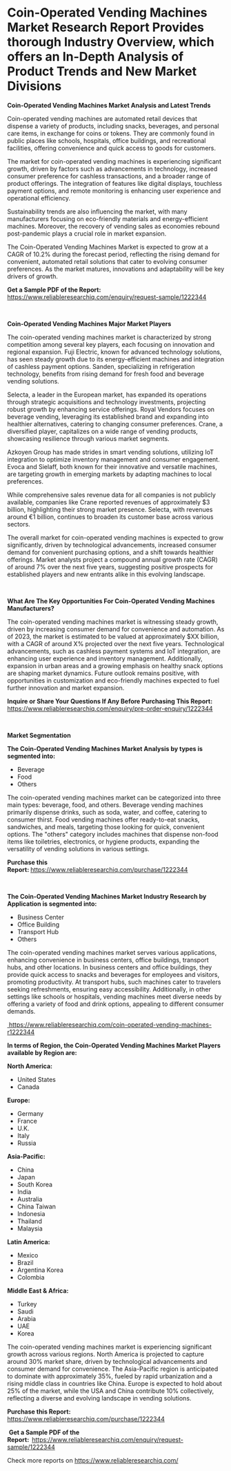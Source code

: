 <p><h1>Coin-Operated Vending Machines Market Research Report Provides thorough Industry Overview, which offers an In-Depth Analysis of Product Trends and New Market Divisions</h1></p><p><strong>Coin-Operated Vending Machines Market Analysis and Latest Trends</strong></p>
<p><p>Coin-operated vending machines are automated retail devices that dispense a variety of products, including snacks, beverages, and personal care items, in exchange for coins or tokens. They are commonly found in public places like schools, hospitals, office buildings, and recreational facilities, offering convenience and quick access to goods for customers.</p><p>The market for coin-operated vending machines is experiencing significant growth, driven by factors such as advancements in technology, increased consumer preference for cashless transactions, and a broader range of product offerings. The integration of features like digital displays, touchless payment options, and remote monitoring is enhancing user experience and operational efficiency.</p><p>Sustainability trends are also influencing the market, with many manufacturers focusing on eco-friendly materials and energy-efficient machines. Moreover, the recovery of vending sales as economies rebound post-pandemic plays a crucial role in market expansion. </p><p>The Coin-Operated Vending Machines Market is expected to grow at a CAGR of 10.2% during the forecast period, reflecting the rising demand for convenient, automated retail solutions that cater to evolving consumer preferences. As the market matures, innovations and adaptability will be key drivers of growth.</p></p>
<p><strong>Get a Sample PDF of the Report:&nbsp;</strong> <a href="https://www.reliableresearchiq.com/enquiry/request-sample/1222344?utm_campaign=1170&utm_medium=2&utm_source=Github&utm_content=ia&utm_term=27022025&utm_id=coin-operated-vending-machines">https://www.reliableresearchiq.com/enquiry/request-sample/1222344</a></p>
<p>&nbsp;</p>
<p><strong>Coin-Operated Vending Machines Major Market Players</strong></p>
<p><p>The coin-operated vending machines market is characterized by strong competition among several key players, each focusing on innovation and regional expansion. Fuji Electric, known for advanced technology solutions, has seen steady growth due to its energy-efficient machines and integration of cashless payment options. Sanden, specializing in refrigeration technology, benefits from rising demand for fresh food and beverage vending solutions.</p><p>Selecta, a leader in the European market, has expanded its operations through strategic acquisitions and technology investments, projecting robust growth by enhancing service offerings. Royal Vendors focuses on beverage vending, leveraging its established brand and expanding into healthier alternatives, catering to changing consumer preferences. Crane, a diversified player, capitalizes on a wide range of vending products, showcasing resilience through various market segments.</p><p>Azkoyen Group has made strides in smart vending solutions, utilizing IoT integration to optimize inventory management and consumer engagement. Evoca and Sielaff, both known for their innovative and versatile machines, are targeting growth in emerging markets by adapting machines to local preferences.</p><p>While comprehensive sales revenue data for all companies is not publicly available, companies like Crane reported revenues of approximately $3 billion, highlighting their strong market presence. Selecta, with revenues around €1 billion, continues to broaden its customer base across various sectors.</p><p>The overall market for coin-operated vending machines is expected to grow significantly, driven by technological advancements, increased consumer demand for convenient purchasing options, and a shift towards healthier offerings. Market analysts project a compound annual growth rate (CAGR) of around 7% over the next five years, suggesting positive prospects for established players and new entrants alike in this evolving landscape.</p></p>
<p>&nbsp;</p>
<p><strong>What Are The Key Opportunities For Coin-Operated Vending Machines Manufacturers?</strong></p>
<p><p>The coin-operated vending machines market is witnessing steady growth, driven by increasing consumer demand for convenience and automation. As of 2023, the market is estimated to be valued at approximately $XX billion, with a CAGR of around X% projected over the next five years. Technological advancements, such as cashless payment systems and IoT integration, are enhancing user experience and inventory management. Additionally, expansion in urban areas and a growing emphasis on healthy snack options are shaping market dynamics. Future outlook remains positive, with opportunities in customization and eco-friendly machines expected to fuel further innovation and market expansion.</p></p>
<p><strong>Inquire or Share Your Questions If Any Before Purchasing This Report:</strong> <a href="https://www.reliableresearchiq.com/enquiry/pre-order-enquiry/1222344?utm_campaign=1170&utm_medium=2&utm_source=Github&utm_content=ia&utm_term=27022025&utm_id=coin-operated-vending-machines">https://www.reliableresearchiq.com/enquiry/pre-order-enquiry/1222344</a></p>
<p>&nbsp;</p>
<p><strong>Market Segmentation</strong></p>
<p><strong>The Coin-Operated Vending Machines Market Analysis by types is segmented into:</strong></p>
<p><ul><li>Beverage</li><li>Food</li><li>Others</li></ul></p>
<p><p>The coin-operated vending machines market can be categorized into three main types: beverage, food, and others. Beverage vending machines primarily dispense drinks, such as soda, water, and coffee, catering to consumer thirst. Food vending machines offer ready-to-eat snacks, sandwiches, and meals, targeting those looking for quick, convenient options. The "others" category includes machines that dispense non-food items like toiletries, electronics, or hygiene products, expanding the versatility of vending solutions in various settings.</p></p>
<p><strong>Purchase this Report:&nbsp;</strong><a href="https://www.reliableresearchiq.com/purchase/1222344?utm_campaign=1170&utm_medium=2&utm_source=Github&utm_content=ia&utm_term=27022025&utm_id=coin-operated-vending-machines">https://www.reliableresearchiq.com/purchase/1222344</a></p>
<p>&nbsp;</p>
<p><strong>The Coin-Operated Vending Machines Market Industry Research by Application is segmented into:</strong></p>
<p><ul><li>Business Center</li><li>Office Building</li><li>Transport Hub</li><li>Others</li></ul></p>
<p><p>The coin-operated vending machines market serves various applications, enhancing convenience in business centers, office buildings, transport hubs, and other locations. In business centers and office buildings, they provide quick access to snacks and beverages for employees and visitors, promoting productivity. At transport hubs, such machines cater to travelers seeking refreshments, ensuring easy accessibility. Additionally, in other settings like schools or hospitals, vending machines meet diverse needs by offering a variety of food and drink options, appealing to different consumer demands.</p></p>
<p><a href="https://www.reliableresearchiq.com/coin-operated-vending-machines-r1222344?utm_campaign=1170&utm_medium=2&utm_source=Github&utm_content=ia&utm_term=27022025&utm_id=coin-operated-vending-machines">&nbsp;https://www.reliableresearchiq.com/coin-operated-vending-machines-r1222344</a></p>
<p><strong>In terms of Region, the Coin-Operated Vending Machines Market Players available by Region are:</strong></p>
<p>
    <p> <strong> North America: </strong>
        <ul>
            <li>United States</li>
            <li>Canada</li>
        </ul>
        </p> 
    <p> <strong> Europe: </strong>
        <ul>
            <li>Germany</li>
            <li>France</li>
            <li>U.K.</li>
            <li>Italy</li>
            <li>Russia</li>
        </ul>
        </p> 
    <p> <strong> Asia-Pacific: </strong>
        <ul>
            <li>China</li>
            <li>Japan</li>
            <li>South Korea</li>
            <li>India</li>
            <li>Australia</li>
            <li>China Taiwan</li>
            <li>Indonesia</li>
            <li>Thailand</li>
            <li>Malaysia</li>
        </ul>
        </p> 
    <p> <strong> Latin America: </strong>
        <ul>
            <li>Mexico</li>
            <li>Brazil</li>
            <li>Argentina Korea</li>
            <li>Colombia</li>
        </ul>
        </p> 
    <p> <strong> Middle East & Africa: </strong>
        <ul>
            <li>Turkey</li>
            <li>Saudi</li>
            <li>Arabia</li>
            <li>UAE</li>
            <li>Korea</li>
        </ul>
    </p>
    </p>
<p><p>The coin-operated vending machines market is experiencing significant growth across various regions. North America is projected to capture around 30% market share, driven by technological advancements and consumer demand for convenience. The Asia-Pacific region is anticipated to dominate with approximately 35%, fueled by rapid urbanization and a rising middle class in countries like China. Europe is expected to hold about 25% of the market, while the USA and China contribute 10% collectively, reflecting a diverse and evolving landscape in vending solutions.</p></p>
<p><strong>Purchase this Report: </strong><a href="https://www.reliableresearchiq.com/purchase/1222344?utm_campaign=1170&utm_medium=2&utm_source=Github&utm_content=ia&utm_term=27022025&utm_id=coin-operated-vending-machines">https://www.reliableresearchiq.com/purchase/1222344</a></p>
<p>&nbsp;<strong>Get a Sample PDF of the Report:&nbsp;&nbsp;</strong><a href="https://www.reliableresearchiq.com/enquiry/request-sample/1222344?utm_campaign=1170&utm_medium=2&utm_source=Github&utm_content=ia&utm_term=27022025&utm_id=coin-operated-vending-machines">https://www.reliableresearchiq.com/enquiry/request-sample/1222344</a></p>
<p><strong></strong></p>
<p>Check more reports on <a href="https://www.reliableresearchiq.com/?utm_campaign=1170&utm_medium=2&utm_source=Github&utm_content=ia&utm_term=27022025&utm_id=coin-operated-vending-machines">https://www.reliableresearchiq.com/</a></p>